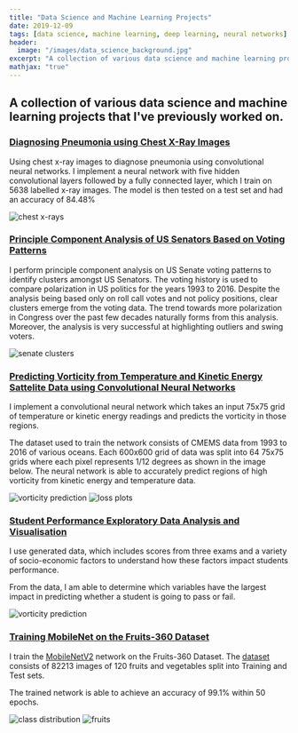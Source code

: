```yaml
---
title: "Data Science and Machine Learning Projects"
date: 2019-12-09
tags: [data science, machine learning, deep learning, neural networks]
header:
  image: "/images/data_science_background.jpg"
excerpt: "A collection of various data science and machine learning projects that I’ve previously worked on."
mathjax: "true"
---
```



## A collection of various data science and machine learning projects that I've previously worked on.

### [Diagnosing Pneumonia using Chest X-Ray Images](https://nbviewer.jupyter.org/github/moe9195/Machine-Learning-Projects/blob/master/chest_xray.ipynb)

Using chest x-ray images to diagnose pneumonia using convolutional neural networks. I implement a neural network with five hidden convolutional layers followed by a fully connected layer, which I train on 5638 labelled x-ray images. The model is then tested on a test set and had an accuracy of 84.48% 


<img src="{{ https://www.kaggle.com/paultimothymooney/chest-xray-pneumonia }}{{ https://www.kaggle.com/paultimothymooney/chest-xray-pneumonia }}/images/xray.png" alt="chest x-rays">

### [Principle Component Analysis of US Senators Based on Voting Patterns](https://nbviewer.jupyter.org/github/moe9195/Machine-Learning-Projects/blob/master/US_Senate.ipynb)

I perform principle component analysis on US Senate voting patterns to identify clusters amongst US Senators. The voting history is used to compare polarization in US politics for the years 1993 to 2016. Despite the analysis being based only on roll call votes and not policy positions, clear clusters emerge from the voting data. The trend towards more polarization in Congress over the past few decades naturally forms from this analysis. Moreover, the analysis is very successful at highlighting outliers and swing voters.

 <img src="{{ site.url }}{{ site.baseurl }}/images/senate_clusters.jpg" alt="senate clusters">

### [Predicting Vorticity from Temperature and Kinetic Energy Sattelite Data using Convolutional Neural Networks](https://nbviewer.jupyter.org/github/moe9195/OceanData/blob/master/report.ipynb)

I implement a convolutional neural network which takes an input 75x75 grid of temperature or kinetic energy readings and predicts the vorticity in those regions.

The dataset used to train the network consists of CMEMS data from 1993 to 2016 of various oceans. Each 600x600 grid of data was split into 64 75x75 grids where each pixel represents 1/12 degrees as shown in the image below. The neural network is able to accurately predict regions of high vorticity from kinetic energy and temperature data.


 <img src="{{ site.url }}{{ site.baseurl }}/images/vorticity.jpg" alt="vorticity prediction">
 <img src="{{ site.url }}{{ site.baseurl }}/images/ocean_loss.jpg" alt="loss plots">
 
### [Student Performance Exploratory Data Analysis and Visualisation](https://nbviewer.jupyter.org/github/moe9195/Machine-Learning-Projects/blob/master/exam_performance.ipynb)
 
I use generated data, which includes scores from three exams and a variety of socio-economic factors to understand how these factors impact students performance.  

From the data, I am able to determine which variables have the largest impact in predicting whether a student is going to pass or fail.

 <img src="{{ site.url }}{{ site.baseurl }}/images/exams.png" alt="vorticity prediction">
 
 
 
### [Training MobileNet on the Fruits-360 Dataset](https://nbviewer.jupyter.org/github/moe9195/Machine-Learning-Projects/blob/master/fruits.ipynb)

I train the [MobileNetV2](https://arxiv.org/abs/1801.04381) network on the Fruits-360 Dataset. The [dataset](https://github.com/Horea94/Fruit-Images-Dataset) consists of 82213 images of 120 fruits and vegetables split into Training and Test sets. 

The trained network is able to achieve an accuracy of 99.1% within 50 epochs.

 <img src="{{ site.url }}{{ site.baseurl }}/images/fruits1.png" alt="class distribution">
 <img src="{{ site.url }}{{ site.baseurl }}/images/fruits2.png" alt="fruits">
 
 

